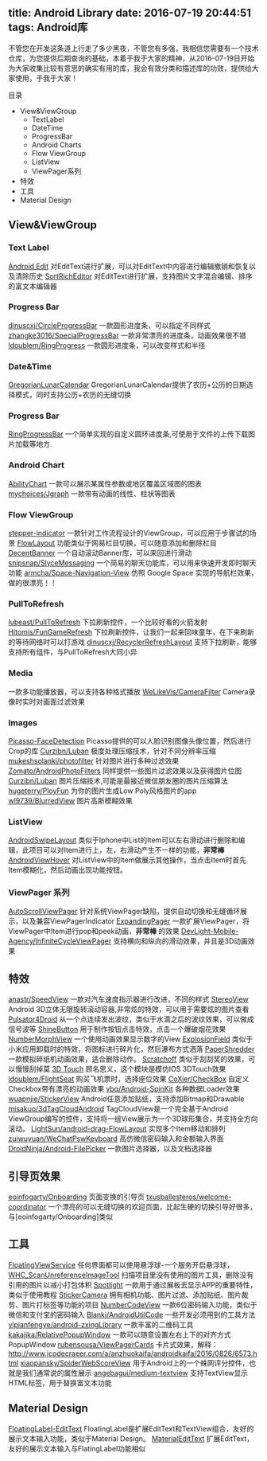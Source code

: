 title: Android Library
date: 2016-07-19 20:44:51
tags: Android库
---
不管您在开发这条道上行走了多少黑夜，不管您有多强，我相信您需要有一个技术仓库，为您提供后期查询的基础，本着于我于大家的精神，从2016-07-19日开始为大家收集比较有意思的确实有用的库，我会有效分类和描述库的功效，提供给大家使用，于我于大家！

  目录
  * View&ViewGroup
    * TextLabel
    * DateTime
    * ProgressBar
    * Android Charts
    * Flow ViewGroup
    * ListView
    * ViewPager系列
  * 特效
  * 工具
  * Material Design

<!--more-->
## View&ViewGroup
### Text Label
[Android Edit](https://github.com/qinci/AndroidEdit/)
对EditText进行扩展，可以对EditText中内容进行编辑撤销和恢复以及清除历史
[SortRichEditor](https://github.com/Hitomis/SortRichEditor)
对EditText进行扩展，支持图片文字混合编辑、排序的富文本编辑器
### Progress Bar
[dinuscxj/CircleProgressBar](https://github.com/dinuscxj/CircleProgressBar)
一款圆形进度条，可以指定不同样式
[zhangke3016/SpecialProgressBar](https://github.com/zhangke3016/SpecialProgressBar)
一款非常漂亮的进度条，动画效果很不错
[ldoublem/RingProgress](https://github.com/ldoublem/RingProgress)
一款圆形进度条，可以改变样式和半径
### Date&Time
[GregorianLunarCalendar](https://github.com/Carbs0126/GregorianLunarCalendar)
GregorianLunarCalendar提供了农历+公历的日期选择模式，同时支持公历+农历的无缝切换
### Progress Bar
[RingProgressBar](https://github.com/HotBitmapGG/RingProgressBar)
一个简单实现的自定义圆环进度条,可使用于文件的上传下载图片加载等地方.

### Android Chart
[AbilityChart](https://github.com/jiefly/AbilityChart)
一款可以展示某属性参数或地区覆盖区域图的图表
[mychoices/Jgraph](https://github.com/mychoices/Jgraph)
一款带有动画的线性、柱状等图表

### Flow ViewGroup
[stepper-indicator](https://github.com/badoualy/stepper-indicator)
一款针对工作流程设计的ViewGroup，可以应用于步骤试的场景
[FlowLayout](https://github.com/fanrunqi/FlowLayout)
功能类似于网易栏目切换，可以随意添加和删除栏目
[DecentBanner](https://github.com/chengdazhi/DecentBanner)
一个自动滚动Banner库，可以来回进行滑动
[snipsnap/SlyceMessaging](https://github.com/snipsnap/SlyceMessaging)
一个简易的聊天功能库，可以用来快速开发即时聊天功能
[armcha/Space-Navigation-View](https://github.com/armcha/Space-Navigation-View)
仿照 Google Space 实现的导航栏效果，做的很漂亮！！

### PullToRefresh
[lubeast/PullToRefresh](https://github.com/lubeast/PullToRefresh)
下拉刷新控件，一个比较好看的火箭发射
[Hitomis/FunGameRefresh](https://github.com/Hitomis/FunGameRefresh)
下拉刷新控件，让我们一起来回味童年，在下来刷新的等待网络时可以打游戏
[dinuscxj/RecyclerRefreshLayout](https://github.com/dinuscxj/RecyclerRefreshLayout)
支持下拉刷新，能够支持所有组件，与PullToRefresh大同小异
### Media
[](http://android-openslmediaplayer.h6ah4i.com/)
一款多功能播放器，可以支持各种格式播放
[WeLikeVis/CameraFilter](https://github.com/WeLikeVis/CameraFilter)
Camera录像时实时对画面过滤效果

### Images
[Picasso-FaceDetection](https://github.com/aryarohit07/PicassoFaceDetectionTransformation)
Picasso提供的可以人脸识别图像头像位置，然后进行Crop的库
[Curzibn/Luban](https://github.com/Curzibn/Luban)
极度处理压缩技术，针对不同分辨率压缩
[mukeshsolanki/photofilter](https://github.com/mukeshsolanki/photofilter)
针对图片进行多种过滤效果
[Zomato/AndroidPhotoFilters](https://github.com/Zomato/AndroidPhotoFilters)
同样提供一些图片过滤效果以及获得图片位图
[Curzibn/Luban](https://github.com/Curzibn/Luban)
图片压缩技术,可能是最接近微信朋友圈的图片压缩算法
[hugeterry/PloyFun](https://github.com/hugeterry/PloyFun)
为你的图片生成Low Poly风格图片的app
[wl9739/BlurredView](https://github.com/wl9739/BlurredView)
图片高斯模糊效果
### ListView
[AndroidSwipeLayout](https://github.com/daimajia/AndroidSwipeLayout)
类似于Iphone中List的Item可以左右滑动进行删除和编辑，此项目可以对Item进行上，左，右滑动产生不一样的功能，**非常棒**
[AndroidViewHover](https://github.com/daimajia/AndroidViewHover)
对ListView中的Item做展示其他操作，当点击Item时首先Item模糊化，然后动画出现功能按钮。
### ViewPager 系列
[AutoScrollViewPager](https://github.com/angeldevil/AutoScrollViewPager)
针对系统ViewPager缺陷，提供自动切换和无缝循环展示，以及兼容ViewPagerIndicator
[ExpandingPager](https://github.com/qs-lll/ExpandingPager)
一款扩展ViewPager，将ViewPager中Item进行pop和peek动画，**非常棒** 的效果
[DevLight-Mobile-Agency/InfiniteCycleViewPager](https://github.com/DevLight-Mobile-Agency/InfiniteCycleViewPager)
支持横向和纵向的滑动效果，并且是3D动画效果
## 特效
[anastr/SpeedView](https://github.com/anastr/SpeedView)
一款对汽车速度指示器进行改进，不同的样式
[StereoView](https://github.com/ImmortalZ/StereoView)
Android 3D立体无限旋转滚动容器,非常炫的特效，可以用于需要炫的图片查看
[Pulsator4Droid](https://github.com/booncol/Pulsator4Droid)
从一个点连续发出波纹，类似于水滴之后的波纹效果，可以做成信号波等
[ShineButton](https://github.com/ChadCSong/ShineButton)
用于制作按钮点击特效，点击一个爆破烟花效果
[NumberMorphView](https://github.com/me-abhinav/NumberMorphView)
一个使用动画效果显示数字的View
[ExplosionField](https://github.com/tyrantgit/ExplosionField)
类似于小米应用卸载时的特效，将图标进行碎片化，然后瀑布方式洒落
[PaperShredder](https://github.com/ldoublem/PaperShredder)
一款模拟碎纸机动画效果，适合删除动作。
[Scratchoff](https://github.com/jackpocket/android_scratchoff)
类似于刮刮奖的效果，可以慢慢刮掉莫
[3D Touch](https://github.com/klinker24/Android-3DTouch-PeekView)
顾名思义，这个模块是模仿IOS 3DTouch效果
[ldoublem/FlightSeat](https://github.com/ldoublem/FlightSeat)
购买飞机票时，选择座位效果
[CoXier/CheckBox](https://github.com/CoXier/CheckBox)
自定义Checkbox带有漂亮的动画效果
[ybq/Android-SpinKit](https://github.com/ybq/Android-SpinKit)
各种数据Loader效果
[wuapnjie/StickerView](https://github.com/wuapnjie/StickerView)
Android任意添加贴纸，支持添加Bitmap和Drawable
[misakuo/3dTagCloudAndroid](https://github.com/misakuo/3dTagCloudAndroid)
TagCloudView是一个完全基于Android ViewGroup编写的控件，支持将一组View展示为一个3D球形集合，并支持全方向滚动。
[LightSun/android-drag-FlowLayout](https://github.com/LightSun/android-drag-FlowLayout)
实现多个Item移动和排列
[zuiwuyuan/WeChatPswKeyboard](https://github.com/zuiwuyuan/WeChatPswKeyboard)
高仿微信密码输入和金额输入界面
[DroidNinja/Android-FilePicker](https://github.com/DroidNinja/Android-FilePicker)
一款图片选择器，以及文档选择器
## 引导页效果
[eoinfogarty/Onboarding](https://github.com/eoinfogarty/Onboarding)
页面变换的引导页
[txusballesteros/welcome-coordinator](https://github.com/txusballesteros/welcome-coordinator)
一个漂亮的可以无缝切换的欢迎页面，比起生硬的切换引导好很多，与[eoinfogarty/Onboarding]类似

## 工具
[FloatingViewService](https://github.com/hanbaokun/FloatingViewService)
任何界面都可以使用悬浮球-一个服务开启悬浮球，
[WHC_ScanUnreferenceImageTool](https://github.com/netyouli/WHC_ScanUnreferenceImageTool)
扫描项目里没有使用的图片工具，删除没有引用的图片以减小打包体积
[Spotlight](https://github.com/wooplr/Spotlight)
一款用于通过展板去显示APP的重要特性，类似于使用教程
[StickerCamera](https://github.com/Skykai521/StickerCamera)
拥有相机功能、图片过滤、添加贴纸、图片裁剪、图片打标签等功能的项目
[NumberCodeView](https://github.com/linkaipeng/NumberCodeView)
一款6位密码输入功能，类似于微信和支付宝的密码输入
[Blankj/AndroidUtilCode](https://github.com/Blankj/AndroidUtilCode)
一些开发必须用到的工具方法
[yipianfengye/android-zxingLibrary](https://github.com/yipianfengye/android-zxingLibrary)
一款丰富的二维码工具
[kakajika/RelativePopupWindow](https://github.com/kakajika/RelativePopupWindow)
一款可以随意设置左右上下的对齐方式PopupWindow
[rubensousa/ViewPagerCards](https://github.com/rubensousa/ViewPagerCards)
卡片式效果，解释：http://www.jcodecraeer.com/a/anzhuokaifa/androidkaifa/2016/0826/6573.html
[xiaopansky/SpiderWebScoreView](https://github.com/xiaopansky/SpiderWebScoreView)
用于Android上的一个蛛网评分控件，也就是我们通常说的属性展示
[angebagui/medium-textview](https://github.com/angebagui/medium-textview)
支持TextView显示HTML标签，用于替换富文本功能
##  Material Design
[FloatingLabel-EditText](https://github.com/hardik-trivedi/FloatingLabel)
FloatingLabel是扩展EditText和TextView组合，友好的展示文本输入功能，类似于Material Design。
[MaterialEditText](https://github.com/rengwuxian/MaterialEditText)
扩展EditText，友好的展示文本输入与FlatingLabel功能相似
